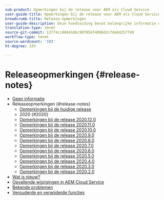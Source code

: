 ```yaml
---
sub-product: Opmerkingen bij de release voor AEM als Cloud Service
user-guide-title: Opmerkingen bij de release voor AEM als Cloud Service
breadcrumb-title: Release-opmerkingen
user-guide-description: Deze handleiding bevat belangrijke informatie over de nieuwste versie van Experience Manager as a Cloud Service, waaronder nieuwe functies, verouderde en verwijderde functies, en bekende problemen.
translation-type: tm+mt
source-git-commit: 13774cc8684166c98f85bf4096d2c7de8d257746
workflow-type: tm+mt
source-wordcount: '103'
ht-degree: 33%

---
```



# Releaseopmerkingen {#release-notes}

+ [Geen informatie](/help/release-notes/home.md)
+ Releaseopmerkingen {#release-notes}
   + [Opmerkingen bij de huidige release](/help/release-notes/release-notes-cloud/release-notes-current.md)
   + 2020 {#2020}
   + [Opmerkingen bij de release 2020.12.0](/help/release-notes/release-notes-cloud/2020/release-notes-2020-12-0.md)
   + [Opmerkingen bij de release 2020.11.0](/help/release-notes/release-notes-cloud/2020/release-notes-2020-11-0.md)
   + [Opmerkingen bij de release 2020.10.0](/help/release-notes/release-notes-cloud/2020/release-notes-2020-10-0.md)
   + [Opmerkingen bij de release 2020.9.0](/help/release-notes/release-notes-cloud/2020/release-notes-2020-9-0.md)
   + [Opmerkingen bij de release 2020.8.0](/help/release-notes/release-notes-cloud/2020/release-notes-2020-8-0.md)
   + [Opmerkingen bij de release 2020.7.0](/help/release-notes/release-notes-cloud/2020/release-notes-2020-7-0.md)
   + [Opmerkingen bij de release 2020.6.0](/help/release-notes/release-notes-cloud/2020/release-notes-2020-6-0.md)
   + [Opmerkingen bij de release 2020.5.0](/help/release-notes/release-notes-cloud/2020/release-notes-2020-5-0.md)
   + [Opmerkingen bij de release 2020.4.0](/help/release-notes/release-notes-cloud/2020/release-notes-2020-4-0.md)
   + [Opmerkingen bij de release 2020.3.0](/help/release-notes/release-notes-cloud/2020/release-notes-2020-3-0.md)
   + [Opmerkingen bij de release 2020.2.0](/help/release-notes/release-notes-cloud/2020/release-notes-2020-2-0.md)
+ [Wat is nieuw?](what-is-new.md)
+ [Opvallende wijzigingen in AEM Cloud Service](aem-cloud-changes.md)
+ [Bekende problemen](known-issues.md)
+ [Verouderde en verwijderde functies](deprecated-removed-features.md)
